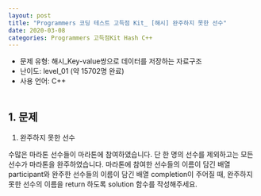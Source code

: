```yaml
---
layout: post
title: "Programmers 코딩 테스트 고득점 Kit_ [해시] 완주하지 못한 선수"
date: 2020-03-08
categories: Programmers 고득점Kit Hash C++
---
```


- 문제 유형: 해시_Key-value쌍으로 데이터를 저장하는 자료구조
- 난이도: level_01 (약 15702명 완료)
- 사용 언어: C++ <br/><br/>

## 1. 문제
1) 완주하지 못한 선수   

수많은 마라톤 선수들이 마라톤에 참여하였습니다. 단 한 명의 선수를 제외하고는 모든 선수가 마라톤을 완주하였습니다. 마라톤에 참여한 선수들의 이름이 담긴 배열 participant와 완주한 선수들의 이름이 담긴 배열 completion이 주어질 때, 완주하지 못한 선수의 이름을 return 하도록 solution 함수를 작성해주세요.<br/>